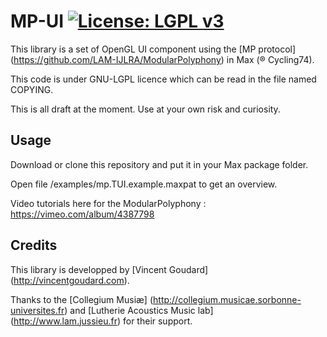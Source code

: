# MP-UI [![License: LGPL v3](https://img.shields.io/badge/License-LGPL%20v3-blue.svg)](http://www.gnu.org/licenses/lgpl-3.0)

This library is a set of OpenGL UI component using the [MP protocol] (https://github.com/LAM-IJLRA/ModularPolyphony) in Max (® Cycling74).

This code is under GNU-LGPL licence which can be read in the file named COPYING.

This is all draft at the moment.
Use at your own risk and curiosity.

## Usage
Download or clone this repository and put it in your Max package folder.

Open file /examples/mp.TUI.example.maxpat to get an overview.

Video tutorials here for the ModularPolyphony : https://vimeo.com/album/4387798

## Credits

This library is developped by [Vincent Goudard] (http://vincentgoudard.com).

Thanks to the [Collegium Musiæ] (http://collegium.musicae.sorbonne-universites.fr) and [Lutherie Acoustics Music lab] (http://www.lam.jussieu.fr) for their support.
